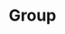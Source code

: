 ---
layout: profiles
permalink: /people/
title: Group
description: Members of the Lab
nav: true
nav_order: 7

profiles:
  # if you want to include more than one profile, just replicate the following block
  # and create one content file for each profile inside _pages/
  - align: right
    image: prof_pic_dunghtk.jpg
    content: about_dunghtk.md
    image_circular: false # crops the image to make it circular
    more_info: >
      <p>Dung K.T Ha</p>
      <p>People's Security Academy</p>
  - align: left
    image: prof_pic_tantd.jpg
    content: about_tantd.md
    image_circular: false # crops the image to make it circular
    more_info: >
      <p>Tan D. Tran</p>
      <p>People's Security Academy</p>
---